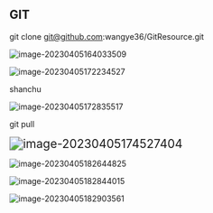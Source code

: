 ## GIT



git clone git@github.com:wangye36/GitResource.git



![image-20230405164033509](C:\Users\Yun\AppData\Roaming\Typora\typora-user-images\image-20230405164033509.png)

![image-20230405172234527](C:\Users\Yun\AppData\Roaming\Typora\typora-user-images\image-20230405172234527.png)

shanchu

![image-20230405172835517](C:\Users\Yun\AppData\Roaming\Typora\typora-user-images\image-20230405172835517.png)

git pull



<img src="C:\Users\Yun\Desktop\image-20230405174527404.png" alt="image-20230405174527404" style="zoom:150%;" />

![image-20230405182644825](C:\Users\Yun\AppData\Roaming\Typora\typora-user-images\image-20230405182644825.png)

![image-20230405182844015](C:\Users\Yun\AppData\Roaming\Typora\typora-user-images\image-20230405182844015.png)

![image-20230405182903561](C:\Users\Yun\AppData\Roaming\Typora\typora-user-images\image-20230405182903561.png)